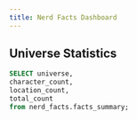 ```yaml
---
title: Nerd Facts Dashboard
---
```


## Universe Statistics

```sql facts_summary
SELECT universe, 
character_count,
location_count,
total_count
from nerd_facts.facts_summary;
```

<DataTable data={facts_summary}/>
